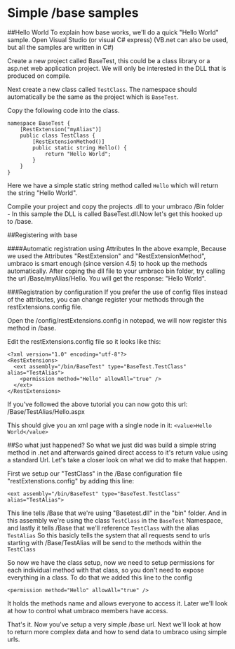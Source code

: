 # Simple /base samples

##Hello World
To explain how base works, we'll do a quick "Hello World" sample. Open Visual Studio (or visual C# express) (VB.net can also be used, but all the samples are written in C#)  

Create a new project called BaseTest, this could be a class library or a asp.net web application project.  We will only be interested in the DLL that is produced on compile.

Next create a new class called `TestClass`.  The namespace should automatically be the same as the project which is `BaseTest`.

Copy the following code into the class.

    namespace BaseTest {
        [RestExtension("myAlias")]
        public class TestClass {
            [RestExtensionMethod()]
            public static string Hello() {
                return "Hello World";
            }
        }
    } 

Here we have a simple static string method called `Hello` which will return the string  "Hello World". 

Compile your project and copy the projects .dll to your umbraco /Bin folder - In this sample the DLL is called BaseTest.dll.Now let's get this hooked up to /base.

##Registering with base

####Automatic registration using Attributes
In the above example, Because we used the Attributes "RestExtension" and "RestExtensionMethod", umbraco is smart enough (since version 4.5) to hook up the methods automatically.  After coping the dll file to your umbraco bin folder, try calling the url /Base/myAlias/Hello.  You will get the response: "Hello World".

###Registration by configuration
If you prefer the use of config files instead of the attributes, you can change register your methods through the restExtensions.config file.

Open the /config/restExtensions.config in notepad, we will now register this method in /base. 

Edit the restExtensions.config file so it looks like this:

    <?xml version="1.0" encoding="utf-8"?>
    <RestExtensions>
      <ext assembly="/bin/BaseTest" type="BaseTest.TestClass" alias="TestAlias">
        <permission method="Hello" allowAll="true" />
      </ext>
    </RestExtensions> 

If you've followed the above tutorial you can now goto this url: <your umbraco installations domain>/Base/TestAlias/Hello.aspx

This should give you an xml page with a single node in it: `<value>Hello World</value>`

##So what just happened?
So what we just did was build a simple string method in .net and afterwards gained direct access to it's return value using a standard Url. Let's take a closer look on what we did to make that happen.

First we setup our "TestClass" in the /Base configuration file "restExtenstions.config" by adding this line:

    <ext assembly="/bin/BaseTest" type="BaseTest.TestClass" alias="TestAlias">

This line tells /Base that we're using "Basetest.dll" in the "bin" folder. And in this assembly we're using the class `TestClass` in the `BaseTest` Namespace, and lastly it tells /Base that we'll reference `TestClass` with the alias `TestAlias` So this basicly tells the system that all requests send to urls starting with /Base/TestAlias will be send to the methods within the `TestClass`

So now we have the class setup, now we need to setup permissions for each individual method with that class, so you don't need to expose everything in a class. To do that we added this line to the config

    <permission method="Hello" allowAll="true" />

It holds the methods name and allows everyone to access it. Later we'll look at how to control what umbraco members have access.

That's it. Now you've setup a very simple /base url. Next we'll look at how to return more complex data and how to send data to umbraco using simple urls.